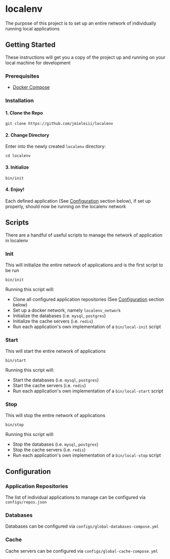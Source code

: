 # localenv

The purpose of this project is to set up an entire network of individually running local applications

## Getting Started

These instructions will get you a copy of the project up and running on your local machine for development

### Prerequisites

- [Docker Compose](https://docs.docker.com/compose/install/)

### Installation

#### 1. Clone the Repo

```
git clone https://github.com/jmieleiii/localenv
```

#### 2. Change Directory

Enter into the newly created `localenv` directory:

```
cd localenv
```

#### 3. Initialize

```
bin/init
```

#### 4. Enjoy!

Each defined application (See [Configuration](#configuration) section below), if set up properly, should now be running on the localenv network

## Scripts

There are a handful of useful scripts to manage the network of application in localenv

### Init

This will initialize the entire network of applications and is the first script to be run

```
bin/init
```

Running this script will:

- Clone all configured application repositories (See [Configuration](#configuration) section below)
- Set up a docker network, namely `localenv_network`
- Initialize the databases (i.e. `mysql`, `postgres`)
- Initialize the cache servers (i.e. `redis`)
- Run each application's own implementation of a `bin/local-init` script

### Start

This will start the entire network of applications

```
bin/start
```

Running this script will:

- Start the databases (i.e. `mysql`, `postgres`)
- Start the cache servers (i.e. `redis`)
- Run each application's own implementation of a `bin/local-start` script

### Stop

This will stop the entire network of applications

```
bin/stop
```

Running this script will:

- Stop the databases (i.e. `mysql`, `postgres`)
- Stop the cache servers (i.e. `redis`)
- Run each application's own implementation of a `bin/local-stop` script

## Configuration

### Application Repositories

The list of individual applications to manage can be configured via `configs/repos.json`

### Databases

Databases can be configured via `configs/global-databases-compose.yml`

### Cache

Cache servers can be configured via `configs/global-cache-compose.yml`
